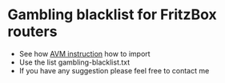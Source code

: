 # Gambling blacklist for FritzBox routers
- See how [AVM instruction](https://en.avm.de/service/fritzbox/fritzbox-7490/knowledge-base/publication/show/8_Restricting-Internet-access-using-parental-controls/) how to import
- Use the list gambling-blacklist.txt
- If you have any suggestion please feel free to contact me
